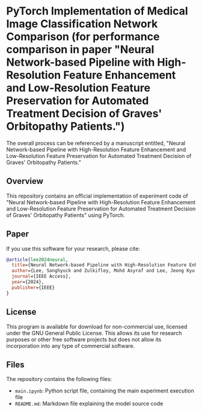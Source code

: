 # PyTorch Implementation of Medical Image Classification Network Comparison (for performance comparison in paper "Neural Network-based Pipeline with High-Resolution Feature Enhancement and Low-Resolution Feature Preservation for Automated Treatment Decision of Graves' Orbitopathy Patients.")
 
The overall process can be referenced by a manuscript entitled, "Neural Network-based Pipeline with High-Resolution Feature Enhancement and Low-Resolution Feature Preservation for Automated Treatment Decision of Graves' Orbitopathy Patients." 

## Overview
This repository contains an official implementation of experiment code of "Neural Network-based Pipeline with High-Resolution Feature Enhancement and Low-Resolution Feature Preservation for Automated Treatment Decision of Graves' Orbitopathy Patients" using PyTorch.<br/>


## Paper
If you use this software for your research, please cite:

```bibtex
@article{lee2024neural,
  title={Neural Network-based Pipeline with High-Resolution Feature Enhancement and Low-Resolution Feature Preservation for Automated Treatment Decision of Graves’ Orbitopathy Patients},
  author={Lee, Sanghyuck and Zulkifley, Mohd Asyraf and Lee, Jeong Kyu and Lee, Jaesung},
  journal={IEEE Access},
  year={2024},
  publisher={IEEE}
}
```

## License
This program is available for download for non-commercial use, licensed under the GNU General Public License. This allows its use for research purposes or other free software projects but does not allow its incorporation into any type of commercial software.

## Files
The repository contains the following files:
- `main.ipynb`: Python script file, containing the main experiment execution file
- `README.md`: Markdown file explaining the model source code

